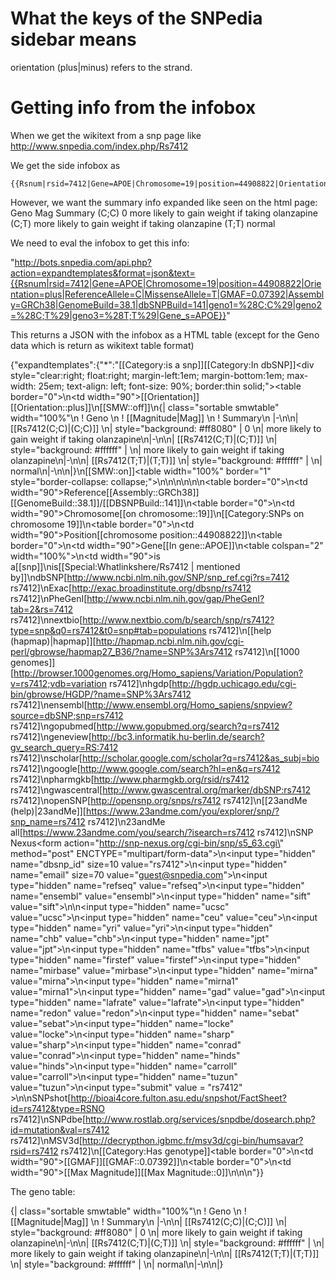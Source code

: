 # What the keys of the SNPedia sidebar means

orientation (plus|minus) refers to the strand.

# Getting info from the infobox
When we get the wikitext from a snp page like http://www.snpedia.com/index.php/Rs7412

We get the side infobox as
```
{{Rsnum|rsid=7412|Gene=APOE|Chromosome=19|position=44908822|Orientation=plus|ReferenceAllele=C|MissenseAllele=T|GMAF=0.07392|Assembly=GRCh38|GenomeBuild=38.1|dbSNPBuild=141|geno1=%28C;C%29|geno2=%28C;T%29|geno3=%28T;T%29|Gene_s=APOE}}
```

However, we want the summary info expanded like seen on the html page:
Geno 	Mag 	Summary
(C;C) 	0 	more likely to gain weight if taking olanzapine
(C;T) 		more likely to gain weight if taking olanzapine
(T;T) 		normal

We need to eval the infobox to get this info:

"http://bots.snpedia.com/api.php?action=expandtemplates&format=json&text={{Rsnum|rsid=7412|Gene=APOE|Chromosome=19|position=44908822|Orientation=plus|ReferenceAllele=C|MissenseAllele=T|GMAF=0.07392|Assembly=GRCh38|GenomeBuild=38.1|dbSNPBuild=141|geno1=%28C;C%29|geno2=%28C;T%29|geno3=%28T;T%29|Gene_s=APOE}}"

This returns a JSON with the infobox as a HTML table (except for the Geno data which is return as wikitext table format)

{"expandtemplates":{"*":"[[Category:is a snp]][[Category:In dbSNP]]<div style=\"clear:right; float:right; margin-left:1em; margin-bottom:1em; max-width: 25em; text-align: left; font-size: 90%; border:thin solid;\"><table border=\"0\">\n<tr><td width=\"90\">[[Orientation]]</td><td>[[Orientation::plus]]</td></tr>\n</table>[[SMW::off]]\n{| class=\"sortable smwtable\" width=\"100%\"\n ! Geno \n ! [[Magnitude|Mag]] \n ! Summary\n |-\n\n| [[Rs7412(C;C)|(C;C)]] \n| style=\"background: #ff8080\" | 0 \n| more likely to gain weight if taking olanzapine\n|-\n\n| [[Rs7412(C;T)|(C;T)]] \n| style=\"background: #ffffff\" |  \n| more likely to gain weight if taking olanzapine\n|-\n\n| [[Rs7412(T;T)|(T;T)]] \n| style=\"background: #ffffff\" |  \n| normal\n|-\n\n|}\n[[SMW::on]]<table width=\"100%\" border=\"1\" style=\"border-collapse: collapse;\">\n\n\n\n</table>\n\n<table border=\"0\">\n<tr><td width=\"90\">Reference</td><td>[[Assembly::GRCh38]] [[GenomeBuild::38.1]]/[[DBSNPBuild::141]]</td></tr>\n</table><table border=\"0\">\n<tr><td width=\"90\">Chromosome</td><td>[[on chromosome::19]]</td></tr>\n[[Category:SNPs on chromosome 19]]\n</table><table border=\"0\">\n<tr><td width=\"90\">Position</td><td>[[chromosome position::44908822]]</td></tr>\n</table><table border=\"0\">\n<tr><td width=\"90\">Gene</td><td>[[In gene::APOE]]</td></tr>\n</table><table colspan=\"2\" width=\"100%\">\n<tr><td width=\"90\">is a</td><td>[[snp]]</td></tr>\n<tr><td>is</td><td>[[Special:Whatlinkshere/Rs7412 | mentioned by]]</td></tr>\n<tr><td>dbSNP</td><td>[http://www.ncbi.nlm.nih.gov/SNP/snp_ref.cgi?rs=7412 rs7412]</td></tr>\n<tr><td>Exac</td><td>[http://exac.broadinstitute.org/dbsnp/rs7412 rs7412]</td></tr>\n<tr><td>PheGenI</td><td>[http://www.ncbi.nlm.nih.gov/gap/PheGenI?tab=2&rs=7412 rs7412]</td></tr>\n<tr><td>nextbio</td><td>[http://www.nextbio.com/b/search/snp/rs7412?type=snp&q0=rs7412&t0=snp#tab=populations rs7412]</td></tr>\n<tr><td>[[help (hapmap)|hapmap]]</td><td>[http://hapmap.ncbi.nlm.nih.gov/cgi-perl/gbrowse/hapmap27_B36/?name=SNP%3Ars7412 rs7412]</td></tr>\n<tr><td>[[1000 genomes]]</td><td>[http://browser.1000genomes.org/Homo_sapiens/Variation/Population?v=rs7412;vdb=variation rs7412]</td></tr>\n<tr><td>hgdp</td><td>[http://hgdp.uchicago.edu/cgi-bin/gbrowse/HGDP/?name=SNP%3Ars7412 rs7412]</td></tr>\n<tr><td>ensembl</td><td>[http://www.ensembl.org/Homo_sapiens/snpview?source=dbSNP;snp=rs7412 rs7412]</td></tr>\n<tr><td>gopubmed</td><td>[http://www.gopubmed.org/search?q=rs7412 rs7412]</td></tr>\n<tr><td>geneview</td><td>[http://bc3.informatik.hu-berlin.de/search?gv_search_query=RS:7412 rs7412]</td></tr>\n<tr><td>scholar</td><td>[http://scholar.google.com/scholar?q=rs7412&as_subj=bio rs7412]</td></tr>\n<tr><td>google</td><td>[http://www.google.com/search?hl=en&q=rs7412 rs7412]</td></tr>\n<tr><td>pharmgkb</td><td>[http://www.pharmgkb.org/rsid/rs7412 rs7412]</td></tr>\n<tr><td>gwascentral</td><td>[http://www.gwascentral.org/marker/dbSNP:rs7412 rs7412]</td></tr>\n<tr><td>openSNP</td><td>[http://opensnp.org/snps/rs7412 rs7412]</td></tr>\n<tr><td>[[23andMe (help)|23andMe]]</td><td>[https://www.23andme.com/you/explorer/snp/?snp_name=rs7412 rs7412]</td></tr>\n<tr><td>23andMe all</td><td>[https://www.23andme.com/you/search/?isearch=rs7412 rs7412]</td></tr>\n<tr><td>SNP Nexus</td><td><form action=\"http://snp-nexus.org/cgi-bin/snp/s5_63.cgi\" method=\"post\" ENCTYPE=\"multipart/form-data\">\n<input type=\"hidden\" name=\"dbsnp_id\" size=10 value=\"rs7412\">\n<input type=\"hidden\" name=\"email\" size=70 value=\"guest@snpedia.com\">\n<input type=\"hidden\" name=\"refseq\" value=\"refseq\">\n<input type=\"hidden\" name=\"ensembl\" value=\"ensembl\">\n<input type=\"hidden\" name=\"sift\" value=\"sift\">\n<!-- <input type=\"hidden\" name=\"acembly\" value=\"acembly\">\n<input type=\"hidden\" name=\"vega\" value=\"vega\"> -->\n<input type=\"hidden\" name=\"ucsc\" value=\"ucsc\">\n<input type=\"hidden\" name=\"ceu\" value=\"ceu\">\n<input type=\"hidden\" name=\"yri\" value=\"yri\">\n<input type=\"hidden\" name=\"chb\" value=\"chb\">\n<input type=\"hidden\" name=\"jpt\" value=\"jpt\">\n<input type=\"hidden\" name=\"tfbs\" value=\"tfbs\">\n<input type=\"hidden\" name=\"firstef\" value=\"firstef\">\n<input type=\"hidden\" name=\"mirbase\" value=\"mirbase\">\n<input type=\"hidden\" name=\"mirna\" value=\"mirna\">\n<input type=\"hidden\" name=\"mirna1\" value=\"mirna1\">\n<input type=\"hidden\" name=\"gad\" value=\"gad\">\n<input type=\"hidden\" name=\"lafrate\" value=\"lafrate\">\n<input type=\"hidden\" name=\"redon\" value=\"redon\">\n<input type=\"hidden\" name=\"sebat\" value=\"sebat\">\n<input type=\"hidden\" name=\"locke\" value=\"locke\">\n<input type=\"hidden\" name=\"sharp\" value=\"sharp\">\n<input type=\"hidden\" name=\"conrad\" value=\"conrad\">\n<input type=\"hidden\" name=\"hinds\" value=\"hinds\">\n<input type=\"hidden\" name=\"carroll\" value=\"carroll\">\n<input type=\"hidden\" name=\"tuzun\" value=\"tuzun\">\n<input type=\"submit\" value = \"rs7412\" >\n</form></td></tr>\n<tr><td>SNPshot</td><td>[http://bioai4core.fulton.asu.edu/snpshot/FactSheet?id=rs7412&type=RSNO rs7412]</td></tr>\n<tr><td>SNPdbe</td><td>[http://www.rostlab.org/services/snpdbe/dosearch.php?id=mutation&val=rs7412 rs7412]</td></tr>\n<tr><td>MSV3d</td><td>[http://decrypthon.igbmc.fr/msv3d/cgi-bin/humsavar?rsid=rs7412 rs7412]</td></tr>\n</table>[[Category:Has genotype]]<table border=\"0\">\n<tr><td width=\"90\">[[GMAF]]</td><td>[[GMAF::0.07392]]</td></tr>\n</table><table border=\"0\">\n<tr><td width=\"90\">[[Max Magnitude]]</td><td>[[Max Magnitude::0]]\n</td></tr>\n</table>\n</div>"}}

The geno table:

{| class=\"sortable smwtable\" width=\"100%\"\n ! Geno \n ! [[Magnitude|Mag]] \n ! Summary\n |-\n\n| [[Rs7412(C;C)|(C;C)]] \n| style=\"background: #ff8080\" | 0 \n| more likely to gain weight if taking olanzapine\n|-\n\n| [[Rs7412(C;T)|(C;T)]] \n| style=\"background: #ffffff\" |  \n| more likely to gain weight if taking olanzapine\n|-\n\n| [[Rs7412(T;T)|(T;T)]] \n| style=\"background: #ffffff\" |  \n| normal\n|-\n\n|}

